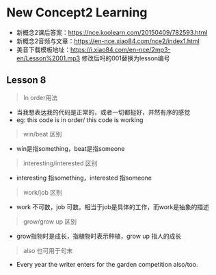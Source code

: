 # New Concept2 Learning
- 新概念2课后答案：https://nce.koolearn.com/20150409/782593.html
- 新概念2音频与文章：https://en-nce.xiao84.com/nce2/index1.html
- 美音下载模板地址：https://i.xiao84.com/en-nce/2mp3-en/Lesson%2001.mp3 修改后吗的001替换为lesson编号
## Lesson 8
> In order用法
- 当我想表达我的代码是正常的，或者一切都挺好，井然有序的感觉
- eg: this code is in order/ this code is working

> win/beat 区别
- win是指something，beat是指someone

> interesting/interested 区别
- interesting 指something，interested 指someone


> work/job 区别
- work 不可数，job 可数。相当于job是具体的工作，而work是抽象的描述

> grow/grow up 区别
- grow指物时是成长，指植物时表示种植，grow up 指人的成长

> also 也可用于句末
- Every year the writer enters for the garden competition also/too.
